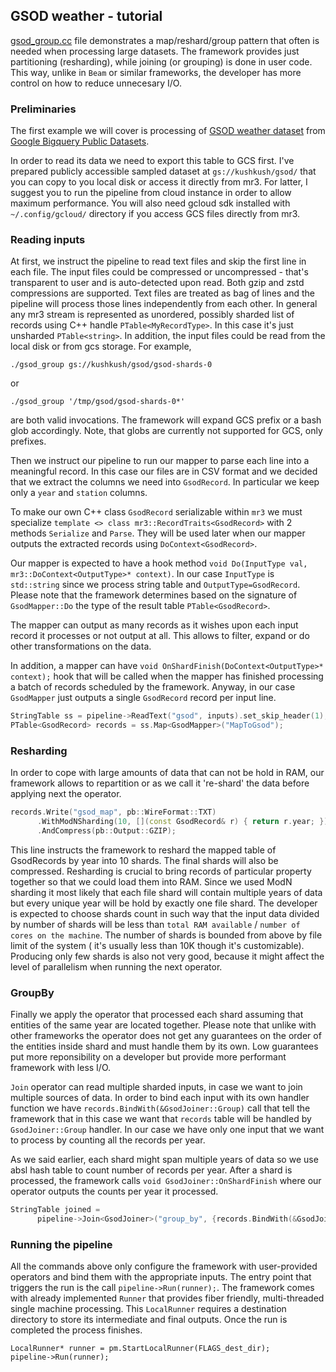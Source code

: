 ## GSOD weather - tutorial

[gsod_group.cc](../examples/gsod_group.cc) file demonstrates a map/reshard/group pattern
that often is needed when processing large datasets. The framework provides just partitioning (resharding),
while joining (or grouping) is done in user code. This way, unlike in `Beam` or similar frameworks,
the developer has more control on how to reduce unnecesary I/O.

### Preliminaries
The first example we will cover is processing of
[GSOD weather dataset](https://console.cloud.google.com/bigquery?p=bigquery-public-data&d=samples&t=gsod&page=table) from [Google Bigquery Public Datasets](https://cloud.google.com/bigquery/public-data/).

In order to read its data we need to export this table to GCS first.
I've prepared publicly accessible sampled dataset at `gs://kushkush/gsod/` that you can copy
to you local disk or access it directly from mr3. For latter, I suggest you to run the pipeline from cloud instance
in order to allow maximum performance. You will also need gcloud sdk installed with `~/.config/gcloud/`
directory if you access GCS files directly from mr3.

### Reading inputs
At first, we instruct the pipeline to read text files and skip the first line in each file.
The input files could be compressed or uncompressed - that's transparent to user and is
auto-detected upon read. Both gzip and zstd compressions are supported.
Text files are treated as bag of lines and the pipeline will process those lines independently
from each other. In general any mr3 stream is represented as unordered, possibly sharded
list of records using C++ handle `PTable<MyRecordType>`. In this case it's just unsharded `PTable<string>`.
In addition, the input files could be read from the local disk or from gcs storage. For example,
```console
./gsod_group gs://kushkush/gsod/gsod-shards-0
```

or
```console
./gsod_group '/tmp/gsod/gsod-shards-0*'
```
are both valid invocations.
The framework will expand GCS prefix or a bash glob accordingly. Note, that globs are currently not supported for GCS,
only prefixes.

Then we instruct our pipeline to run our mapper to parse each line into a meaningful record.
In this case our files are in CSV format and we decided that
we extract the columns we need into `GsodRecord`. In particular we keep only a `year` and `station` columns.

To make our own C++ class `GsodRecord` serializable within `mr3` we must specialize
`template <> class mr3::RecordTraits<GsodRecord>` with 2 methods `Serialize` and `Parse`.
They will be used later when our mapper outputs the extracted records using `DoContext<GsodRecord>`.

Our mapper is expected to have a hook method `void Do(InputType val, mr3::DoContext<OutputType>* context)`.
In our case `InputType` is `std::string` since we process string table and `OutputType=GsodRecord`.
Please note that the framework determines based on the signature of `GsodMapper::Do` the type of the
result table `PTable<GsodRecord>`.

The mapper can output as many records as it wishes upon each input record it processes or
not output at all. This allows to filter, expand or do other transformations on the data.

In addition, a mapper can have `void OnShardFinish(DoContext<OutputType>* context);` hook that
will be called when the mapper has finished processing a batch of records scheduled by the framework.
Anyway, in our case `GsodMapper` just outputs a single `GsodRecord` record per input line.

~~~~~~~~~~cpp
StringTable ss = pipeline->ReadText("gsod", inputs).set_skip_header(1);
PTable<GsodRecord> records = ss.Map<GsodMapper>("MapToGsod");
~~~~~~~~~~

### Resharding
In order to cope with large amounts of data that can not be hold in RAM,
our framework allows to repartition or as we call it 're-shard' the data before applying
next the operator.

```cpp
records.Write("gsod_map", pb::WireFormat::TXT)
      .WithModNSharding(10, [](const GsodRecord& r) { return r.year; })
      .AndCompress(pb::Output::GZIP);
```

This line instructs the framework to reshard the mapped table of GsodRecords by year into 10 shards.
The final shards will also be compressed. Resharding is crucial to bring records of particular
property together so that we could load them into RAM. Since we used ModN sharding it most likely that
each file shard will contain multiple years of data but every unique year will be hold by exactly
one file shard. The developer is expected to choose shards count in such way that the input data divided
by number of shards will be less than `total RAM available` / `number of cores on the machine`.
The number of shards is bounded from above by file limit of the system (
  it's usually less than 10K though it's customizable). Producing only few shards
is also not very good, because it might affect the level of parallelism when running the next operator.

### GroupBy
Finally we apply the operator that processed each shard assuming that entities of the same year
are located together. Please note that unlike with other frameworks the operator does not get any guarantees
on the order of the entities inside shard and must handle them by its own. Low guarantees put more
reponsibility on a developer but provide more performant framework with less I/O.

`Join` operator can read multiple sharded inputs, in case we want to join multiple sources of data.
In order to bind each input with its own handler function we have `records.BindWith(&GsodJoiner::Group)`
call that tell the framework that in this case we want that `records` table will be handled by `GsodJoiner::Group`
handler. In our case we have only one input that we want to process by counting all the records per year.

As we said earlier, each shard might span multiple years of data so we use absl hash table to count
number of records per year. After a shard is processed, the framework calls
`void GsodJoiner::OnShardFinish` where our operator outputs the counts per year it processed.

```cpp
StringTable joined =
      pipeline->Join<GsodJoiner>("group_by", {records.BindWith(&GsodJoiner::Group)});
```

### Running the pipeline
All the commands above only configure the framework with user-provided operators and bind them
with the appropriate inputs. The entry point that triggers the run is the call `pipeline->Run(runner);`.
The framework comes with already implemented `Runner` that provides fiber friendly,
multi-threaded single machine processing. This `LocalRunner` requires a destination directory to store
its intermediate and final outputs. Once the run is completed the process finishes.

```
LocalRunner* runner = pm.StartLocalRunner(FLAGS_dest_dir);
pipeline->Run(runner);
```

